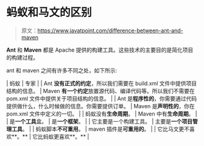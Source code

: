 # 蚂蚁和马文的区别

> 原文：<https://www.javatpoint.com/difference-between-ant-and-maven>

**Ant** 和 **Maven** 都是 Apache 提供的构建工具。这些技术的主要目的是简化项目的构建过程。

ant 和 maven 之间有许多不同之处，如下所示:

| 蚂蚁 | 专家 |
| Ant **没有正式的约定**，所以我们需要在 build.xml 文件中提供项目结构的信息。 | Maven **有一个约定**放置源代码、编译代码等。所以我们不需要在 pom.xml 文件中提供关于项目结构的信息。 |
| Ant 是**程序性的**，你需要通过代码提供做什么，什么时候做的信息。你需要提供订单。 | Maven 是**声明性的**，你在 pom.xml 文件中定义的一切。 |
| 蚂蚁没有**生命周期**。 | Maven 中有**生命周期**。 |
| 是**一个工具**盒。 | 是**一个框架**。 |
| 它主要是一个构建工具。 | 主要是**一个项目管理工具**。 |
| 蚂蚁脚本**不可重用**。 | maven 插件是**可重用的**。 |
| 它比马文更不喜欢**。** | 它比蚂蚁更喜欢**。** |